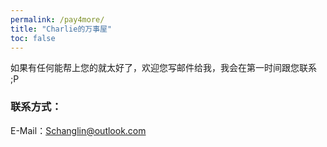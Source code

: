```yaml
---
permalink: /pay4more/
title: "Charlie的万事屋"
toc: false
---
```


如果有任何能帮上您的就太好了，欢迎您写邮件给我，我会在第一时间跟您联系 ;P

### 联系方式：
E-Mail：Schanglin@outlook.com
